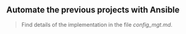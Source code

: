 ## Automate the previous projects with Ansible

> Find details of the implementation in the file *config_mgt.md*.   
 
       
   
  
    
    
  
   
 
      
  
